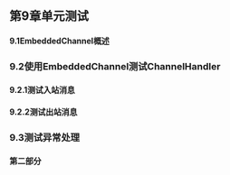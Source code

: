 ## 第9章单元测试
#### 9.1EmbeddedChannel概述



### 9.2使用EmbeddedChannel测试ChannelHandler
#### 9.2.1测试入站消息



#### 9.2.2测试出站消息



### 9.3测试异常处理
#### 第二部分



